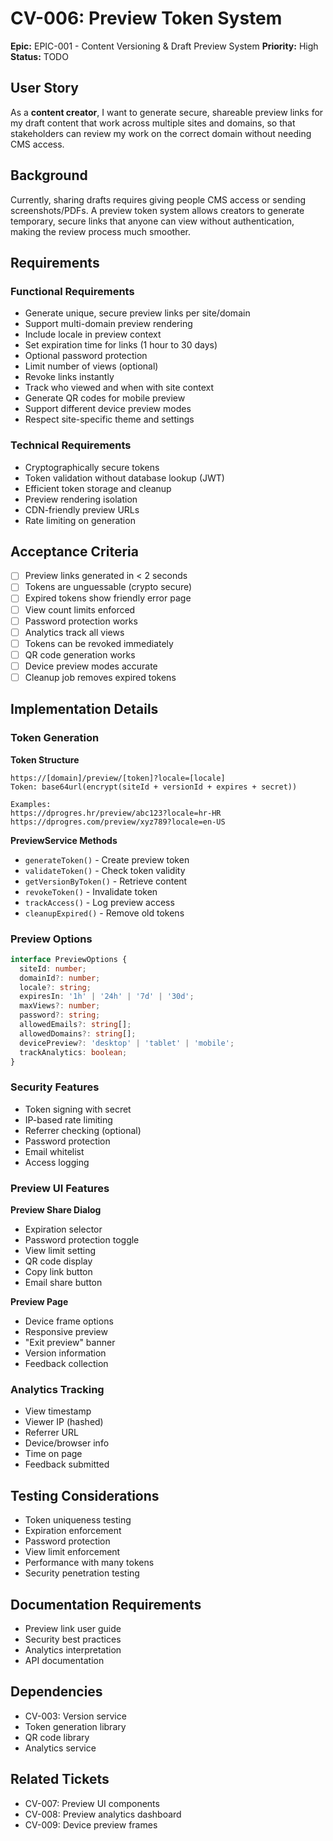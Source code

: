 # CV-006: Preview Token System

**Epic:** EPIC-001 - Content Versioning & Draft Preview System
**Priority:** High
**Status:** TODO

## User Story
As a **content creator**, I want to generate secure, shareable preview links for my draft content that work across multiple sites and domains, so that stakeholders can review my work on the correct domain without needing CMS access.

## Background
Currently, sharing drafts requires giving people CMS access or sending screenshots/PDFs. A preview token system allows creators to generate temporary, secure links that anyone can view without authentication, making the review process much smoother.

## Requirements

### Functional Requirements
- Generate unique, secure preview links per site/domain
- Support multi-domain preview rendering
- Include locale in preview context
- Set expiration time for links (1 hour to 30 days)
- Optional password protection
- Limit number of views (optional)
- Revoke links instantly
- Track who viewed and when with site context
- Generate QR codes for mobile preview
- Support different device preview modes
- Respect site-specific theme and settings

### Technical Requirements
- Cryptographically secure tokens
- Token validation without database lookup (JWT)
- Efficient token storage and cleanup
- Preview rendering isolation
- CDN-friendly preview URLs
- Rate limiting on generation

## Acceptance Criteria
- [ ] Preview links generated in < 2 seconds
- [ ] Tokens are unguessable (crypto secure)
- [ ] Expired tokens show friendly error page
- [ ] View count limits enforced
- [ ] Password protection works
- [ ] Analytics track all views
- [ ] Tokens can be revoked immediately
- [ ] QR code generation works
- [ ] Device preview modes accurate
- [ ] Cleanup job removes expired tokens

## Implementation Details

### Token Generation

**Token Structure**
```
https://[domain]/preview/[token]?locale=[locale]
Token: base64url(encrypt(siteId + versionId + expires + secret))

Examples:
https://dprogres.hr/preview/abc123?locale=hr-HR
https://dprogres.com/preview/xyz789?locale=en-US
```

**PreviewService Methods**
- `generateToken()` - Create preview token
- `validateToken()` - Check token validity
- `getVersionByToken()` - Retrieve content
- `revokeToken()` - Invalidate token
- `trackAccess()` - Log preview access
- `cleanupExpired()` - Remove old tokens

### Preview Options
```typescript
interface PreviewOptions {
  siteId: number;
  domainId?: number;
  locale?: string;
  expiresIn: '1h' | '24h' | '7d' | '30d';
  maxViews?: number;
  password?: string;
  allowedEmails?: string[];
  allowedDomains?: string[];
  devicePreview?: 'desktop' | 'tablet' | 'mobile';
  trackAnalytics: boolean;
}
```

### Security Features
- Token signing with secret
- IP-based rate limiting
- Referrer checking (optional)
- Password protection
- Email whitelist
- Access logging

### Preview UI Features

**Preview Share Dialog**
- Expiration selector
- Password protection toggle
- View limit setting
- QR code display
- Copy link button
- Email share button

**Preview Page**
- Device frame options
- Responsive preview
- "Exit preview" banner
- Version information
- Feedback collection

### Analytics Tracking
- View timestamp
- Viewer IP (hashed)
- Referrer URL
- Device/browser info
- Time on page
- Feedback submitted

## Testing Considerations
- Token uniqueness testing
- Expiration enforcement
- Password protection
- View limit enforcement
- Performance with many tokens
- Security penetration testing

## Documentation Requirements
- Preview link user guide
- Security best practices
- Analytics interpretation
- API documentation

## Dependencies
- CV-003: Version service
- Token generation library
- QR code library
- Analytics service

## Related Tickets
- CV-007: Preview UI components
- CV-008: Preview analytics dashboard
- CV-009: Device preview frames